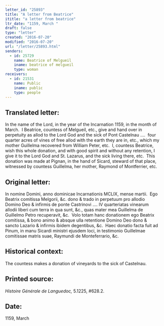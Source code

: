 ```yaml
---
letter_id: "25893"
title: "A letter from Beatrice"
ititle: "a letter from beatrice"
ltr_date: "1159, March "
draft: false
type: "letter"
created: "2016-07-20"
modified: "2016-07-20"
url: "/letter/25893.html"
senders:
  - id: 25729
    name: Beatrice of Melgueil
    iname: beatrice of melgueil
    type: woman
receivers:
  - id: 21531
    name: Public
    iname: public
    type: people
---
```

<h2> Translated letter:</h2><p>In the name of the Lord, in the year of the Incarnation 1159, in the month of March.&nbsp; I Beatrice, countess of Melgueil, etc., give and hand over in perpetuity as allod to the Lord God and the sick of Pont Castelnau ….&nbsp; four quarter acres of vines of free allod with the earth they are in, etc., which my mother Guillelma recovered from William Peter, etc.&nbsp; I, countess Beatrice, wish this whole donation, and with good spirit and without any retention, I give it to the Lord God and St. Lazarus, and the sick living there, etc.&nbsp; This donation was made at Pignan, in the hand of Sicard, steward of that place, witnessed by countess Guillelma, her mother, Raymond of Montferrier, etc.</p><h2 class="mt-4"> Original letter:</h2><p>In nomine Domini, anno dominicae Incarnationis MCLIX, mense martii.&nbsp; Ego Beatrix comitissa Melgorii, &amp;c. dono &amp; trado in perpetuum pro allodio Domino Deo &amp; infirmis de ponte Castrinovi .... IV quarteriatas vinearum allodii liberi cum terra in qua sunt, &amp;c., quas mater mea Guillelma de Guillelmo Petro recuperavit, &amp;c.&nbsp; Volo totam hanc donationem ego Beatrix comitissa, &amp; bono animo &amp; absque ulla retentione Domino Deo dono &amp; sancto Lazario &amp; infirmis ibidem degentibus, &amp;c.&nbsp; Haec donatio facta fuit ad Pinum, in manu Sicardi ministri ejusdem loci, in testimonio Guillelmae comitissae matris suae, Raymundi de Monteferrario, &amp;c.</p><h2 class="mt-4"> Historical context:</h2><p>The countess makes a donation of vineyards to the sick of Castelnau.</p><h2 class="mt-4"> Printed source:</h2><p><i>Histoire Générale de Languedoc,</i> 5.1225, #628.2.</p><h2 class="mt-4"> Date:</h2>1159, March 